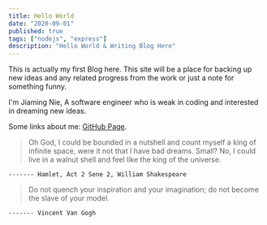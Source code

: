 ```yaml
---
title: Hello World 
date: "2020-09-01"
published: true
tags: ["nodejs", "express"]
description: "Hello World & Writing Blog Here"
---
```

This is actually my first Blog here. This site will be a place for backing up new ideas and any related progress from the work or just a note for something funny.

I'm Jiaming Nie, A software engineer who is weak in coding and interested in dreaming new ideas.

Some links about me:
[GitHub Page](https://github.com/jmnie).

> Oh God, I could be bounded in a nutshell and count myself a king of infinite space,
> were it not that I have bad dreams.
> Small? No, I could live in a walnut shell and feel like the king of the universe.

```
------- Hamlet, Act 2 Sene 2, William Shakespeare
```

> Do not quench your inspiration and your imagination;
> do not become the slave of your model.

```
------- Vincent Van Gogh
```
